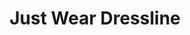 ---
title: "Just Wear Dressline"
url: /cheedanagar-chembur-mumbai/just-wear-dressline/
shop: Kleidung
---